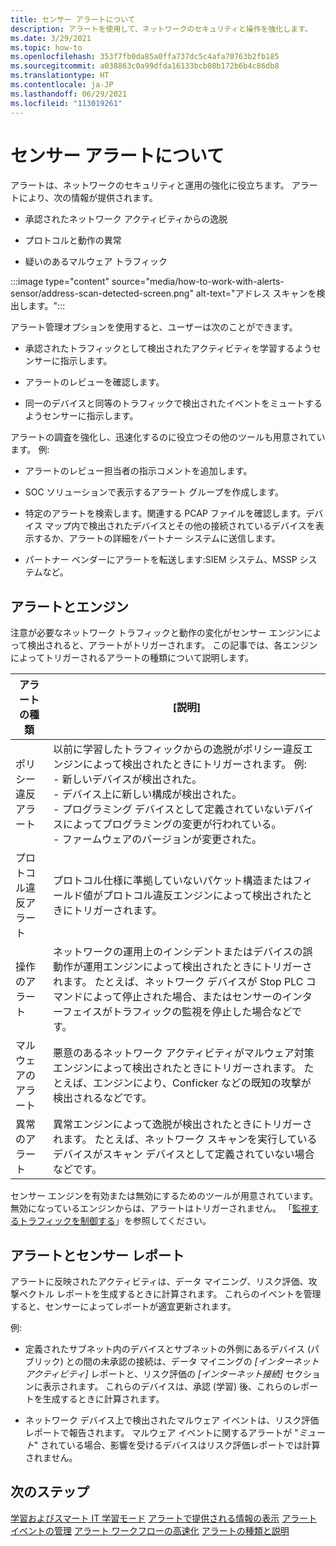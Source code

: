 ```yaml
---
title: センサー アラートについて
description: アラートを使用して、ネットワークのセキュリティと操作を強化します。
ms.date: 3/29/2021
ms.topic: how-to
ms.openlocfilehash: 353f7fb0da85a0ffa737dc5c4afa70763b2fb185
ms.sourcegitcommit: a038863c0a99dfda16133bcb08b172b6b4c86db8
ms.translationtype: HT
ms.contentlocale: ja-JP
ms.lasthandoff: 06/29/2021
ms.locfileid: "113019261"
---
```

# <a name="about-sensor-alerts"></a>センサー アラートについて

アラートは、ネットワークのセキュリティと運用の強化に役立ちます。 アラートにより、次の情報が提供されます。

- 承認されたネットワーク アクティビティからの逸脱

- プロトコルと動作の異常

- 疑いのあるマルウェア トラフィック

:::image type="content" source="media/how-to-work-with-alerts-sensor/address-scan-detected-screen.png" alt-text="アドレス スキャンを検出します。":::

アラート管理オプションを使用すると、ユーザーは次のことができます。

- 承認されたトラフィックとして検出されたアクティビティを学習するようセンサーに指示します。

- アラートのレビューを確認します。

- 同一のデバイスと同等のトラフィックで検出されたイベントをミュートするようセンサーに指示します。

アラートの調査を強化し、迅速化するのに役立つその他のツールも用意されています。 例:

  - アラートのレビュー担当者の指示コメントを追加します。

  - SOC ソリューションで表示するアラート グループを作成します。 

  - 特定のアラートを検索します。関連する PCAP ファイルを確認します。デバイス マップ内で検出されたデバイスとその他の接続されているデバイスを表示するか、アラートの詳細をパートナー システムに送信します。

  - パートナー ベンダーにアラートを転送します:SIEM システム、MSSP システムなど。

## <a name="alerts-and-engines"></a>アラートとエンジン

注意が必要なネットワーク トラフィックと動作の変化がセンサー エンジンによって検出されると、アラートがトリガーされます。 この記事では、各エンジンによってトリガーされるアラートの種類について説明します。

| アラートの種類 | [説明] |
|-|-|
| ポリシー違反アラート | 以前に学習したトラフィックからの逸脱がポリシー違反エンジンによって検出されたときにトリガーされます。 例: <br /> - 新しいデバイスが検出された。  <br /> - デバイス上に新しい構成が検出された。 <br /> - プログラミング デバイスとして定義されていないデバイスによってプログラミングの変更が行われている。 <br /> - ファームウェアのバージョンが変更された。 |
| プロトコル違反アラート | プロトコル仕様に準拠していないパケット構造またはフィールド値がプロトコル違反エンジンによって検出されたときにトリガーされます。 | 
| 操作のアラート | ネットワークの運用上のインシデントまたはデバイスの誤動作が運用エンジンによって検出されたときにトリガーされます。 たとえば、ネットワーク デバイスが Stop PLC コマンドによって停止された場合、またはセンサーのインターフェイスがトラフィックの監視を停止した場合などです。 |
| マルウェアのアラート | 悪意のあるネットワーク アクティビティがマルウェア対策エンジンによって検出されたときにトリガーされます。 たとえば、エンジンにより、Conficker などの既知の攻撃が検出されるなどです。 |
| 異常のアラート | 異常エンジンによって逸脱が検出されたときにトリガーされます。 たとえば、ネットワーク スキャンを実行しているデバイスがスキャン デバイスとして定義されていない場合などです。 |

センサー エンジンを有効または無効にするためのツールが用意されています。 無効になっているエンジンからは、アラートはトリガーされません。 「[監視するトラフィックを制御する](how-to-control-what-traffic-is-monitored.md)」を参照してください。

## <a name="alerts-and-sensor-reporting"></a>アラートとセンサー レポート

アラートに反映されたアクティビティは、データ マイニング、リスク評価、攻撃ベクトル レポートを生成するときに計算されます。 これらのイベントを管理すると、センサーによってレポートが適宜更新されます。

例:

  - 定義されたサブネット内のデバイスとサブネットの外側にあるデバイス (パブリック) との間の未承認の接続は、データ マイニングの *[インターネット アクティビティ]* レポートと、リスク評価の *[インターネット接続]* セクションに表示されます。 これらのデバイスは、承認 (学習) 後、これらのレポートを生成するときに計算されます。

  - ネットワーク デバイス上で検出されたマルウェア イベントは、リスク評価レポートで報告されます。 マルウェア イベントに関するアラートが "*ミュート*" されている場合、影響を受けるデバイスはリスク評価レポートでは計算されません。

## <a name="next-steps"></a>次のステップ

[学習およびスマート IT 学習モード](how-to-control-what-traffic-is-monitored.md#learning-and-smart-it-learning-modes)
[アラートで提供される情報の表示](how-to-view-information-provided-in-alerts.md)
[アラート イベントの管理](how-to-manage-the-alert-event.md)
[アラート ワークフローの高速化](how-to-accelerate-alert-incident-response.md)
[アラートの種類と説明](alert-engine-messages.md)
